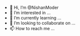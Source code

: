- 👋 Hi, I’m @NishanModer
- 👀 I’m interested in ...
- 🌱 I’m currently learning ...
- 💞️ I’m looking to collaborate on ...
- 📫 How to reach me ...

<!---
NishanModer/NishanModer is a ✨ special ✨ repository because its `README.md` (this file) appears on your GitHub profile.
You can click the Preview link to take a look at your changes.
--->
